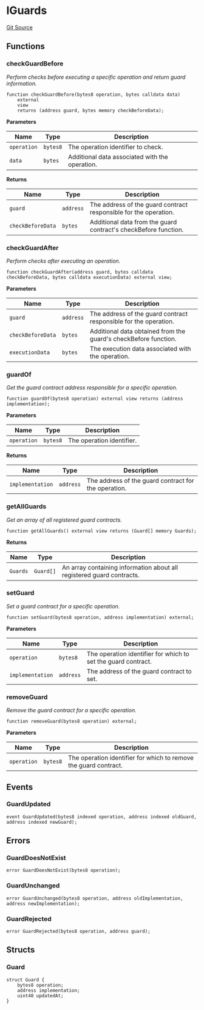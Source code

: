 # IGuards
[Git Source](https://github.com/0xStation/0xrails/blob/7b2d3363f0d5023623fd16114b60a38cf52ce246/src/guard/interface/IGuards.sol)


## Functions
### checkGuardBefore

*Perform checks before executing a specific operation and return guard information.*


```solidity
function checkGuardBefore(bytes8 operation, bytes calldata data)
    external
    view
    returns (address guard, bytes memory checkBeforeData);
```
**Parameters**

|Name|Type|Description|
|----|----|-----------|
|`operation`|`bytes8`|The operation identifier to check.|
|`data`|`bytes`|Additional data associated with the operation.|

**Returns**

|Name|Type|Description|
|----|----|-----------|
|`guard`|`address`|The address of the guard contract responsible for the operation.|
|`checkBeforeData`|`bytes`|Additional data from the guard contract's checkBefore function.|


### checkGuardAfter

*Perform checks after executing an operation.*


```solidity
function checkGuardAfter(address guard, bytes calldata checkBeforeData, bytes calldata executionData) external view;
```
**Parameters**

|Name|Type|Description|
|----|----|-----------|
|`guard`|`address`|The address of the guard contract responsible for the operation.|
|`checkBeforeData`|`bytes`|Additional data obtained from the guard's checkBefore function.|
|`executionData`|`bytes`|The execution data associated with the operation.|


### guardOf

*Get the guard contract address responsible for a specific operation.*


```solidity
function guardOf(bytes8 operation) external view returns (address implementation);
```
**Parameters**

|Name|Type|Description|
|----|----|-----------|
|`operation`|`bytes8`|The operation identifier.|

**Returns**

|Name|Type|Description|
|----|----|-----------|
|`implementation`|`address`|The address of the guard contract for the operation.|


### getAllGuards

*Get an array of all registered guard contracts.*


```solidity
function getAllGuards() external view returns (Guard[] memory Guards);
```
**Returns**

|Name|Type|Description|
|----|----|-----------|
|`Guards`|`Guard[]`|An array containing information about all registered guard contracts.|


### setGuard

*Set a guard contract for a specific operation.*


```solidity
function setGuard(bytes8 operation, address implementation) external;
```
**Parameters**

|Name|Type|Description|
|----|----|-----------|
|`operation`|`bytes8`|The operation identifier for which to set the guard contract.|
|`implementation`|`address`|The address of the guard contract to set.|


### removeGuard

*Remove the guard contract for a specific operation.*


```solidity
function removeGuard(bytes8 operation) external;
```
**Parameters**

|Name|Type|Description|
|----|----|-----------|
|`operation`|`bytes8`|The operation identifier for which to remove the guard contract.|


## Events
### GuardUpdated

```solidity
event GuardUpdated(bytes8 indexed operation, address indexed oldGuard, address indexed newGuard);
```

## Errors
### GuardDoesNotExist

```solidity
error GuardDoesNotExist(bytes8 operation);
```

### GuardUnchanged

```solidity
error GuardUnchanged(bytes8 operation, address oldImplementation, address newImplementation);
```

### GuardRejected

```solidity
error GuardRejected(bytes8 operation, address guard);
```

## Structs
### Guard

```solidity
struct Guard {
    bytes8 operation;
    address implementation;
    uint40 updatedAt;
}
```

